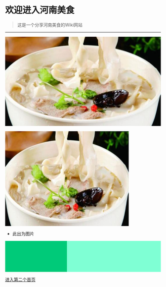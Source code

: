 # 欢迎进入河南美食

> 这是一个分享河南美食的Wiki网站

___

![河南烩面](./img/huimian.png)

<div height="306"><img src="./img/huimian.png" alt="河南烩面" width="400" height="306" align="center"></div>

- 此出为图片

<div style="background: aquamarine">
    <div style="background: #00CA79;width: 200px;height: 100px"></div>
</div>

[进入第二个首页](zh-cn/README.md)

